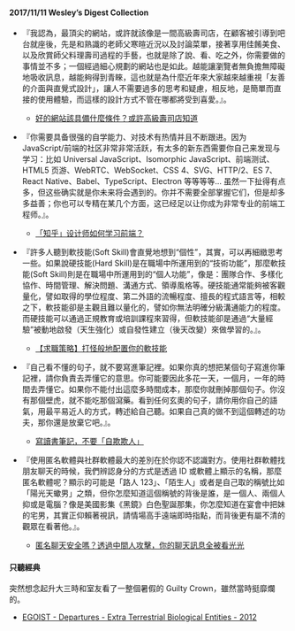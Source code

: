 #### 2017/11/11 Wesley’s Digest Collection

- 『我認為，最頂尖的網站，或許就該像是一間高級壽司店，在顧客被引導到吧台就座後，先是和熟識的老師父寒暄近況以及討論菜單，接著享用佳餚美食、以及欣賞師父料理壽司過程的手藝，也就是除了說、看、吃之外，你需要做的事情並不多；一個經過細心規劃的網站也是如此。越能讓瀏覽者無負擔無障礙地吸收訊息，越能夠得到青睞，這也就是為什麼近年來大家越來越重視「友善的介面與直覺式設計」，讓人不需要過多的思考和疑慮，相反地，是簡單而直接的使用體驗，而這樣的設計方式不管在哪都將受到喜愛。』。
  - [好的網站該具備什麼條件？或許高級壽司店知道](https://blog.25sprout.com/%E5%A5%BD%E7%9A%84%E7%B6%B2%E7%AB%99%E8%A9%B2%E5%85%B7%E5%82%99%E4%BB%80%E9%BA%BC%E6%A2%9D%E4%BB%B6-%E6%88%96%E8%A8%B1%E9%AB%98%E7%B4%9A%E5%A3%BD%E5%8F%B8%E5%BA%97%E7%9F%A5%E9%81%93-469f2700365d)
  
- 『你需要具备很强的自学能力、对技术有热情并且不断跟进。因为 JavaScript/前端的社区非常非常活跃，有太多的新东西需要你自己来发现与学习：比如 Universal JavaScript、Isomorphic JavaScript、前端测试、HTML5 页游、WebRTC、WebSocket、CSS 4、SVG、HTTP/2、ES 7、React Native、Babel、TypeScript、Electron 等等等等… 虽然一下扯得有点多，但这些确实就是你未来将会遇到的。你并不需要全部掌握它们，但是却多多益善；你也可以专精在某几个方面，这已经足以让你成为非常专业的前端工程师。』。
  - [「知乎」设计师如何学习前端？](https://huangxuan.me/2015/10/28/how-designer-learn-fe/)
  
- 『許多人聽到軟技能(Soft Skill)會直覺地想到“個性”，其實，可以再細緻思考一些。如果說硬技能(Hard Skill)是在職場中所運用到的“技術功能”，那麼軟技能(Soft Skill)則是在職場中所運用到的“個人功能”，像是：團隊合作、多樣化協作、時間管理、解決問題、溝通方式、領導風格等。硬技能通常能夠被客觀量化，譬如取得的學位程度、第二外語的流暢程度、擅長的程式語言等，相較之下，軟技能卻是主觀且難以量化的，譬如你無法明確分級溝通能力的程度。而硬技能可以通過正規教育或培訓課程來習得，但軟技能卻是通過“大量經驗”被動地啟發（天生強化）或自發性建立（後天改變）來做學習的。』。
  - [【求職策略】打怪般地配置你的軟技能](http://www.lynncareers.com/2017/06/skillset.html)
  
- 『自己看不懂的句子，就不要寫進筆記裡。如果你真的想把某個句子寫進你筆記裡，請你負責去弄懂它的意思。你可能要因此多花一天，一個月，一年的時間去弄懂它。如果你不能付出這麼多時間成本，那麼你就刪掉那個句子。你沒有那個壁虎，就不能吃那個瀉藥。看到任何玄奧的句子，請你用你自己的語氣，用最平易近人的方式，轉述給自己聽。如果自己真的做不到這個轉述的功夫，那你還是放棄它吧。』。
  - [寫讀書筆記，不要「自欺欺人」](https://medium.com/@taweichi/%E5%AF%AB%E8%AE%80%E6%9B%B8%E7%AD%86%E8%A8%98-%E4%B8%8D%E8%A6%81%E4%B8%8D%E8%A6%81%E7%9A%84-7aed3adb20ad)


- 『使用匿名軟體與社群軟體最大的差別在於你認不認識對方。使用社群軟體找朋友聊天的時候，我們辨認身分的方式是透過 ID 或軟體上顯示的名稱，那麼匿名軟體呢？顯示的可能是「路人 123」、「陌生人」或者是自己取的稱號比如「陽光天蠍男」之類，但你怎麼知道這個稱號的背後是誰，是一個人、兩個人抑或是電腦？像是美國影集《黑鏡》白色聖誕那集，你怎麼知道在宴會中把妹的宅男，其實正仰賴著視訊，請情場高手遠端即時指點，而背後更有屬不清的觀眾在看著他。』。
  - [匿名聊天安全嗎？透過中間人攻擊，你的聊天訊息全被看光光](https://jerrynest.io/wootalk-auto-chat/)





#### 只聽經典
突然想念起升大三時和室友看了一整個暑假的 Guilty Crown，雖然當時挺靡爛的。
- [EGOIST - Departures - Extra Terrestrial Biological Entities - 2012](https://www.youtube.com/watch?v=M_tGU3OzaVc)